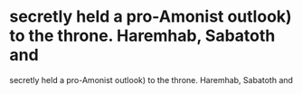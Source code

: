 # secretly held a pro-Amonist outlook) to the throne. Haremhab, Sabatoth and

secretly held a pro-Amonist outlook) to the throne. Haremhab, Sabatoth and